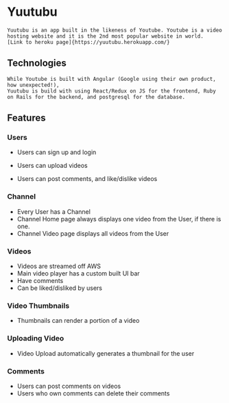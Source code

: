 # Yuutubu
    Yuutubu is an app built in the likeness of Youtube. Youtube is a video hosting website and it is the 2nd most popular website in world.
    [Link to heroku page]{https://yuutubu.herokuapp.com/}

## Technologies
    While Youtube is built with Angular (Google using their own product, how unexpected!), 
    Yuutubu is build with using React/Redux on JS for the frontend, Ruby on Rails for the backend, and postgresql for the database.

## Features

### Users
 * Users can sign up and login 
   
 * Users can upload videos 
 * Users can post comments, and like/dislike videos
  
### Channel
 * Every User has a Channel
 * Channel Home page always displays one video from the User, if there is one.
 * Channel Video page displays all videos from the User


 
### Videos
 * Videos are streamed off AWS
 * Main video player has a custom built UI bar
 * Have comments
 * Can be liked/disliked by users

### Video Thumbnails
 * Thumbnails can render a portion of a video

### Uploading Video
 * Video Upload automatically generates a thumbnail for the user

### Comments
 * Users can post comments on videos 
 * Users who own comments can delete their comments

